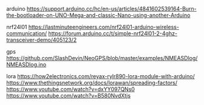 arduino
https://support.arduino.cc/hc/en-us/articles/4841602539164-Burn-the-bootloader-on-UNO-Mega-and-classic-Nano-using-another-Arduino

nrf24l01
https://lastminuteengineers.com/nrf24l01-arduino-wireless-communication/
https://forum.arduino.cc/t/simple-nrf24l01-2-4ghz-transceiver-demo/405123/2

gps
https://github.com/SlashDevin/NeoGPS/blob/master/examples/NMEASDlog/NMEASDlog.ino

lora
https://how2electronics.com/reyax-rylr890-lora-module-with-arduino/
https://www.thethingsnetwork.org/docs/lorawan/spreading-factors/
https://www.youtube.com/watch?v=dxYY097QNs0
https://www.youtube.com/watch?v=B580NvdXtjs
